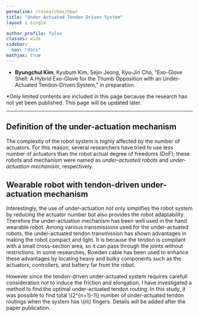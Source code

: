 ```yaml
---
permalink: /researches/hbwr
title: "Under-Actuated Tendon Driven System"
layout : single

author_profile: false
classes: wide
sidebar:
  nav: "docs"
mathjax: true
---
```

- **Byungchul Kim**, Kyubum Kim, Sejin Jeong, Kyu-Jin Cho, "Exo-Glove Shell: A Hybrid Exo-Glove for the Thumb Opposition with an Under-Actuated Tendon-Driven System," in preparation.


*Only limited contents are included in this page because the research has not yet been published. This page will be updated later.

---

**Definition of the under-actuation mechanism**
---
The complexity of the robot system is highly affected by the number of actuators. For this reason, several researchers have tried to use less number of actuators than the robot actual degree of freedoms (DoF); these robots and mechanism were named as <i> under-actuated robots </i> and <i>under-actuation mechanism</i>, respectively.

**Wearable robot with tendon-driven under-actuation mechanism**
---
Interestingly, the use of under-actuation not only simplifies the robot system by reducing the actuator number but also provides the robot adaptability. Therefore the under-actuation mechanism has been well used in the hand wearable robot. Among various transmissions used for the under-actuated robots, the under-actuated tendon transmission has shown advantages in making the robot compact and light. It is because the tendon is compliant with a small cross-section area, so it can pass through the joints without restrictions. In some researches, Bowden cable has been used to enhance these advantages by locating heavy and bulky components such as the actuators, controllers, and battery far from the robot.

However since the tendon-driven under-actuated system requires carefull consideration not to induce the friction and elongation, I have investigated a method to find the optimal under-actuated tendon routing. In this study, it was possible to find total \\(2^{n+1}-1\\) number of under-actuated tendon routings when the system has \\(n\\) fingers. Details will be added after the paper publication.

